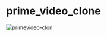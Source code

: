 # prime_video_clone

![primevideo-clon](https://github.com/MhYldrm/Prime-Video-Homepage-Clone-Basic-/assets/148917171/add95adf-2724-4bea-a44b-476479392ff6)
